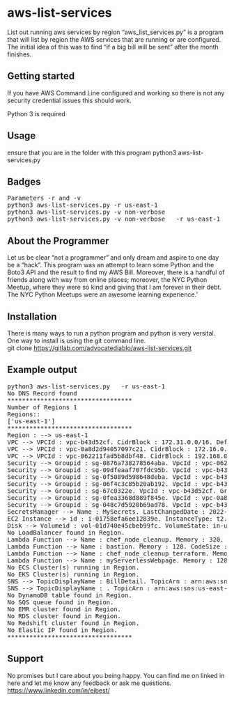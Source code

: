 # aws-list-services

List out running aws services by region
“aws_list_services.py” is a program that will list by region the AWS services that are running or are configured.  The initial idea of this was to find “if a big bill will be sent” after the month finishes.

## Getting started
If you have AWS Command Line configured and working so there is not any security credential issues this should work.

Python 3 is required

## Usage
ensure that you are in the folder with this program
python3 aws-list-services.py

## Badges
<pre>
Parameters -r and -v                                                                  #
python3 aws-list-services.py -r us-east-1                                             #
python3 aws-list-services.py -v non-verbose                                           #
python3 aws-list-services.py -v non-verbose   -r us-east-1  
</pre>
## About the Programmer 
Let us be clear “not a programmer” and only dream and aspire to one day be a “hack”.  This program was an attempt to learn some Python and the Boto3 API and the result to find my AWS Bill.  Moreover, there is a handful of friends along with way from online places; moreover, the NYC Python Meetup, where they were so kind and giving that I am forever in their debt.  The NYC Python Meetups were an awesome learning experience.’
<br>

## Installation
There is many ways to run a python program and python is very versital.  One way to install is using the git command line. 
<br>
git clone https://gitlab.com/advocatediablo/aws-list-services.git
<br>

## Example output 
<pre>
python3 aws-list-services.py   -r us-east-1
No DNS Record found
**********************************
Number of Regions 1
Regions::
['us-east-1']
**********************************
Region : --> us-east-1
VPC --> VPCId : vpc-b43d52cf. CidrBlock : 172.31.0.0/16. DefaultVPC? : True. 
VPC --> VPCId : vpc-0a8d2d94057097c21. CidrBlock : 172.16.0.0/16. DefaultVPC? : False. 
VPC --> VPCId : vpc-062211fad5b8dbf48. CidrBlock : 192.168.0.0/16. DefaultVPC? : False. 
Security --> Groupid : sg-0876a738278564aba. VpcId : vpc-062211fad5b8dbf48. GroupName : default.
Security --> Groupid : sg-09dfeaaf707fdc95b. VpcId : vpc-b43d52cf. GroupName : launch-wizard-4.
Security --> Groupid : sg-0f5089d598648deba. VpcId : vpc-b43d52cf. GroupName : launch-wizard-2.
Security --> Groupid : sg-06f4c3c85b20ab192. VpcId : vpc-b43d52cf. GroupName : launch-wizard-3.
Security --> Groupid : sg-67c0322e. VpcId : vpc-b43d52cf. GroupName : default.
Security --> Groupid : sg-0fea3368d889f845e. VpcId : vpc-0a8d2d94057097c21. GroupName : default.
Security --> Groupid : sg-048c7d5920b69ad78. VpcId : vpc-b43d52cf. GroupName : launch-wizard-1.
SecretsManager --> Name : MySecrets. LastChangedDate : 2022-05-11 10:32:56.203000-04:00. LastAccessedDate : 2022-05-14 20:00:00-04:00.
EC2 Instance --> id : i-01758efa6ee12839e. InstanceType: t2.micro. Status : running.
Disk --> Volumeid : vol-01d740e45cbeb99fc. VolumeState: in-use. VolumeType: gp2. VolumeSize 8
No LoadBalancer found in Region.
Lambda Function --> Name : chef_node_cleanup. Memory : 320. CodeSize : 1042409. Runtime : python2.7.
Lambda Function --> Name : bastion. Memory : 128. CodeSize : 1889475. Runtime : nodejs8.10.
Lambda Function --> Name : chef_node_cleanup_terraform. Memory : 128. CodeSize : 1042393. Runtime : python2.7.
Lambda Function --> Name : myServerlessWebpage. Memory : 128. CodeSize : 297. Runtime : python3.6.
No ECS Cluster(s) running in Region.
No EKS Cluster(s) running in Region.
SNS --> TopicDisplayName : BillDetail. TopicArn : arn:aws:sns:us-east-1:346310308399:BillingAlert. SubscriptionsConfirmed : 0.
SNS --> TopicDisplayName : . TopicArn : arn:aws:sns:us-east-1:346310308399:emails. SubscriptionsConfirmed : 2.
No DynamoDB table found in Region.
No SQS queue found in Region.
No EMR cluster found in Region.
No RDS cluster found in Region.
No Redshift cluster found in Region.
No Elastic IP found in Region.
**********************************
</pre> 


## Support
No promises but I care about you being happy.  You can find me on linked in here and let me know any feedback or ask me questions.
<br>
https://www.linkedin.com/in/ejbest/